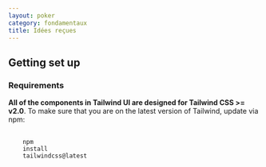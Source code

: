 ```yaml
---
layout: poker
category: fondamentaux
title: Idées reçues
---
```


<h2 id="getting-set-up">
  Getting set up
</h2>

<h3 id="requirements">
  Requirements
</h3>

<p><strong>All of the components in Tailwind UI are designed for Tailwind CSS &gt;= v2.0</strong>. To make sure that you are on the latest version of Tailwind, update via npm:</p>

<pre class="language-bash">
  <code class="language-bash">
    <span class="token function">npm</span>
    <span class="token function">install</span>
    tailwindcss@latest
  </code>
</pre>
